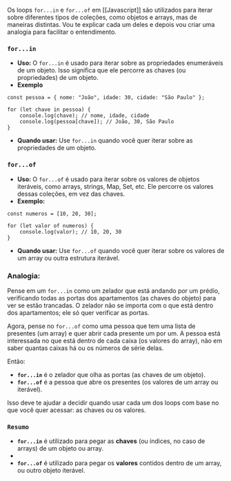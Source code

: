 Os loops `for...in` e `for...of` em [[Javascript]] são utilizados para iterar sobre diferentes tipos de coleções, como objetos e arrays, mas de maneiras distintas. Vou te explicar cada um deles e depois vou criar uma analogia para facilitar o entendimento.

### **`for...in`**

- **Uso:** O `for...in` é usado para iterar sobre as propriedades enumeráveis de um objeto. Isso significa que ele percorre as chaves (ou propriedades) de um objeto.
- **Exemplo**

```
const pessoa = { nome: "João", idade: 30, cidade: "São Paulo" };

for (let chave in pessoa) {
    console.log(chave); // nome, idade, cidade
    console.log(pessoa[chave]); // João, 30, São Paulo
}
```

- **Quando usar:** Use `for...in` quando você quer iterar sobre as propriedades de um objeto.

### **`for...of`**

- **Uso:** O `for...of` é usado para iterar sobre os valores de objetos iteráveis, como arrays, strings, Map, Set, etc. Ele percorre os valores dessas coleções, em vez das chaves.
- **Exemplo:**

```
const numeros = [10, 20, 30];

for (let valor of numeros) {
    console.log(valor); // 10, 20, 30
}
```

- **Quando usar:** Use `for...of` quando você quer iterar sobre os valores de um array ou outra estrutura iterável.

### **Analogia:**

Pense em um `for...in` como um zelador que está andando por um prédio, verificando todas as portas dos apartamentos (as chaves do objeto) para ver se estão trancadas. O zelador não se importa com o que está dentro dos apartamentos; ele só quer verificar as portas.

Agora, pense no `for...of` como uma pessoa que tem uma lista de presentes (um array) e quer abrir cada presente um por um. A pessoa está interessada no que está dentro de cada caixa (os valores do array), não em saber quantas caixas há ou os números de série delas.

Então:

- **`for...in`** é o zelador que olha as portas (as chaves de um objeto).
- **`for...of`** é a pessoa que abre os presentes (os valores de um array ou iterável).

Isso deve te ajudar a decidir quando usar cada um dos loops com base no que você quer acessar: as chaves ou os valores.

### **`Resumo`**

- **`for...in`** é utilizado para pegar as **chaves** (ou índices, no caso de arrays) de um objeto ou array.
- 
- **`for...of`** é utilizado para pegar os **valores** contidos dentro de um array, ou outro objeto iterável.